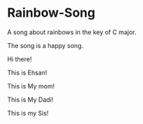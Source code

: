# Rainbow-Song

A song about rainbows in the key of C major.

The song is a happy	song.

Hi there!

This is Ehsan!

This is My mom!

This is My Dadi!

This is my Sis!
